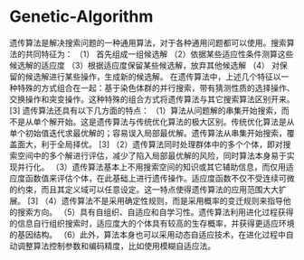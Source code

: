 # Genetic-Algorithm
遗传算法是解决搜索问题的一种通用算法，对于各种通用问题都可以使用。搜索算法的共同特征为： 
（1） 首先组成一组候选解 
（2）依据某些适应性条件测算这些候选解的适应度 
（3）根据适应度保留某些候选解，放弃其他候选解 
（4） 对保留的候选解进行某些操作，生成新的候选解。 
在遗传算法中，上述几个特征以一种特殊的方式组合在一起：基于染色体群的并行搜索，带有猜测性质的选择操作、交换操作和突变操作。这种特殊的组合方式将遗传算法与其它搜索算法区别开来。 [3] 
遗传算法还具有以下几方面的特点： 
（1）算法从问题解的串集开始搜索，而不是从单个解开始。这是遗传算法与传统优化算法的极大区别。传统优化算法是从单个初始值迭代求最优解的；容易误入局部最优解。遗传算法从串集开始搜索，覆盖面大，利于全局择优。 [3] 
（2）遗传算法同时处理群体中的多个个体，即对搜索空间中的多个解进行评估，减少了陷入局部最优解的风险，同时算法本身易于实现并行化。 
（3）遗传算法基本上不用搜索空间的知识或其它辅助信息，而仅用适应度函数值来评估个体，在此基础上进行遗传操作。适应度函数不仅不受连续可微的约束，而且其定义域可以任意设定。这一特点使得遗传算法的应用范围大大扩展。 [3] 
（4）遗传算法不是采用确定性规则，而是采用概率的变迁规则来指导他的搜索方向。
（5）具有自组织、自适应和自学习性。遗传算法利用进化过程获得的信息自行组织搜索时，适应度大的个体具有较高的生存概率，并获得更适应环境的基因结构。
（6）此外，算法本身也可以采用动态自适应技术，在进化过程中自动调整算法控制参数和编码精度，比如使用模糊自适应法。 
